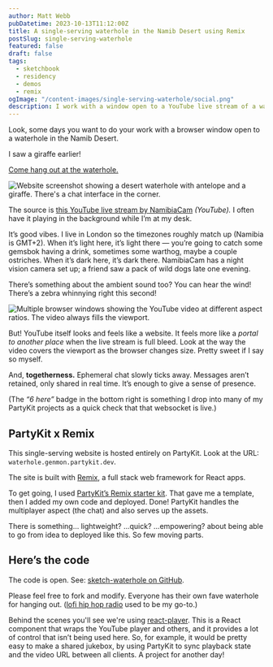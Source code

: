 ```yaml
---
author: Matt Webb
pubDatetime: 2023-10-13T11:12:00Z
title: A single-serving waterhole in the Namib Desert using Remix
postSlug: single-serving-waterhole
featured: false
draft: false
tags:
  - sketchbook
  - residency
  - demos
  - remix
ogImage: "/content-images/single-serving-waterhole/social.png"
description: I work with a window open to a YouTube live stream of a waterhole in Namibia, animals and all. Now it’s multiplayer and hosted on PartyKit using the Remix starter kit.
---
```


Look, some days you want to do your work with a browser window open to a waterhole in the Namib Desert.

I saw a giraffe earlier!

[Come hang out at the waterhole.](https://waterhole.genmon.partykit.dev/)

![Website screenshot showing a desert waterhole with antelope and a giraffe. There's a chat interface in the corner.](/content-images/single-serving-waterhole/waterhole.jpg)

The source is [this YouTube live stream by NamibiaCam](https://www.youtube.com/watch?v=ydYDqZQpim8) _(YouTube)._ I often have it playing in the background while I’m at my desk.

It’s good vibes. I live in London so the timezones roughly match up (Namibia is GMT+2). When it’s light here, it’s light there — you’re going to catch some gemsbok having a drink, sometimes some warthog, maybe a couple ostriches. When it’s dark here, it’s dark there. NamibiaCam has a night vision camera set up; a friend saw a pack of wild dogs late one evening.

There’s something about the ambient sound too? You can hear the wind! There’s a zebra whinnying right this second!

![Multiple browser windows showing the YouTube video at different aspect ratios. The video always fills the viewport.](/content-images/single-serving-waterhole/tiled.jpg)

But! YouTube itself looks and feels like a website. It feels more like a _portal to another place_ when the live stream is full bleed. Look at the way the video covers the viewport as the browser changes size. Pretty sweet if I say so myself.

And, **togetherness.** Ephemeral chat slowly ticks away. Messages aren’t retained, only shared in real time. It’s enough to give a sense of presence.

(The _“6 here”_ badge in the bottom right is something I drop into many of my PartyKit projects as a quick check that that websocket is live.)

## PartyKit x Remix

This single-serving website is hosted entirely on PartyKit. Look at the URL: `waterhole.genmon.partykit.dev`.

The site is built with [Remix](https://remix.run/), a full stack web framework for React apps.

To get going, I used [PartyKit’s Remix starter kit](https://github.com/partykit/remix-starter). That gave me a template, then I added my own code and deployed. Done! PartyKit handles the multiplayer aspect (the chat) and also serves up the assets.

There is something… lightweight? …quick? …empowering? about being able to go from idea to deployed like this. So few moving parts.

## Here’s the code

The code is open. See: [sketch-waterhole on GitHub](https://github.com/partykit/sketch-waterhole).

Please feel free to fork and modify. Everyone has their own fave waterhole for hanging out. ([lofi hip hop radio](https://www.youtube.com/watch?v=jfKfPfyJRdk) used to be my go-to.)

Behind the scenes you'll see we're using [react-player](https://github.com/CookPete/react-player). This is a React component that wraps the YouTube player and others, and it provides a lot of control that isn’t being used here. So, for example, it would be pretty easy to make a shared jukebox, by using PartyKit to sync playback state and the video URL between all clients. A project for another day!
